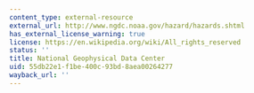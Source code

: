 ```yaml
---
content_type: external-resource
external_url: http://www.ngdc.noaa.gov/hazard/hazards.shtml
has_external_license_warning: true
license: https://en.wikipedia.org/wiki/All_rights_reserved
status: ''
title: National Geophysical Data Center
uid: 55db22e1-f1be-400c-93bd-8aea00264277
wayback_url: ''
---
```

